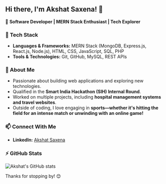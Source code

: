 ## Hi there, I'm Akshat Saxena! 👋

🚀 **Software Developer | MERN Stack Enthusiast | Tech Explorer**

### 🔧 Tech Stack
- **Languages & Frameworks:** MERN Stack (MongoDB, Express.js, React.js, Node.js), HTML, CSS, JavaScript, SQL, PHP
- **Tools & Technologies:** Git, GitHub, MySQL, REST APIs

### 🎯 About Me
- Passionate about building web applications and exploring new technologies.
- Qualified in the **Smart India Hackathon (SIH) Internal Round**.
- Worked on multiple projects, including **hospital management systems and travel websites**.
- Outside of coding, I love engaging in **sports—whether it's hitting the field for an intense match or unwinding with an online game!**

### 📫 Connect With Me
- **LinkedIn:** [Akshat Saxena](https://www.linkedin.com/in/akshat-saxena-16ba90284/)

### ⚡ GitHub Stats
![Akshat's GitHub stats](https://github-readme-stats.vercel.app/api?username=Akshat-1618&show_icons=true&theme=radical)

Thanks for stopping by! 😊

